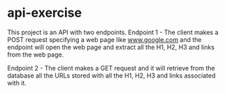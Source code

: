 # api-exercise
This project is an API with two endpoints.
Endpoint 1 - The client makes a POST request specifying a web page like www.google.com and the endpoint will open the web page and extract all the H1, H2, H3 and links from the web page.

Endpoint 2 - The client makes a GET request and it will retrieve from the database all the URLs stored with all the H1, H2, H3 and links associated with it.
